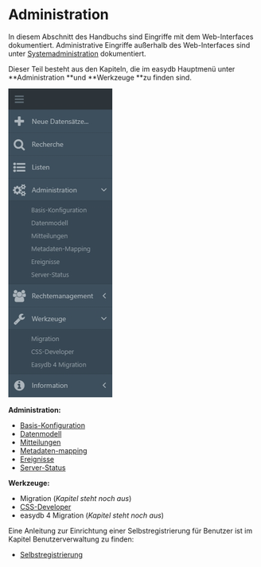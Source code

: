 # Administration

In diesem Abschnitt des Handbuchs sind Eingriffe mit dem Web-Interfaces dokumentiert. Administrative Eingriffe außerhalb des Web-Interfaces sind unter [Systemadministration](../../sysadmin/sysadmin.html) dokumentiert.

Dieser Teil besteht aus den Kapiteln, die im easydb Hauptmenü unter **Administration **und **Werkzeuge **zu finden sind.

![](mainmanu_admin_de.jpg)

**Administration:**

* [Basis-Konfiguration](../administration/base-config/base-config.html)
* [Datenmodell](../administration/datamodel/datamodel.html)
* [Mitteilungen](../administration/messages/messages.html)
* [Metadaten-mapping](../administration/profiles/profiles.html)
* [Ereignisse](../administration/events/events.html)
* [Server-Status](../administration/server-status/server-status.html)

**Werkzeuge:**

* Migration (*Kapitel steht noch aus*)
* [CSS-Developer](../administration/cssplugin/cssplugin.html)
* easydb 4 Migration (*Kapitel steht noch aus*)

Eine Anleitung zur Einrichtung einer Selbstregistrierung für Benutzer ist im Kapitel Benutzerverwaltung zu finden:

* [Selbstregistrierung](../userprefs/selfregister/selfregister.html)



